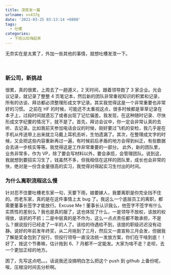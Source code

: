 ```yaml
---
title: 深夜发一篇
urlname: vv437q
date: '2021-03-25 03:13:14 +0800'
tags:
  - 吐槽
categories:
  - 下班以后嗨起来
---
```


无奈实在是太累了，外加一些其他的事情，就想吐槽发泄一下。

<!-- more --> 

### 新公司，新挑战

很累，真的很累，上周去了一趟遵义，2 天时间，跟着领导跑了 3 家企业。光会议记录，就记录了整整 4 页笔记本，然后新的团队非常重视知识的积累和记录，所有的访谈、拜访都必须整理形成文字记录。其实我觉得这是一个非常重要也非常好的习惯。
之前在 HF 的时候，可能还不太重视这点，很多时候都是草草记录在本子上，过段时间就遗忘了或者出现了记忆偏差。我发现，在这种随时记录、尽快形成文字纪要的情况下，就不是了。首先，拜访会议中，你一定会非常认真的去听、去记录。比如我前天参加电话会议的时候，刚好要过飞机的安检，我几乎是在手机从传送带上出来就立马戴上耳机去听，生怕遗漏了。其次，在整理成文字的时候，又会把这些内容重新再过一遍，有时候前后矛盾的地方会得到纠正，有些数据会去进一步核实等等。我觉得这是工作非常重要的一部分。
此外，新的团队里，业务非常多，作为 VP，除了要会写材料以外，要会承揽，会管理团队。说到这，我就想到要招实习生了，钱虽然不多，但我相信在这样的团队里，成长也会非常的快，绝对是一份含金量很高的实习，我觉得对得起实习生付出的时间。

### 为什么离职流程这么慢

针对忍不住要吐槽老东家一句，天要下雨，娘要嫁人，我要离职是你完全挡不住的。而老东家，真的是在这件事情上太 bug 了。我这么一个底层员工的离职，都需要董事长签字才能放行。Excuse Me！董事长认识我么，他签字不签字有什么实质性的差别么？我也是真的服了，这也体现了什么，一是领导不放权，该放的权得放，该抓的不抓；二是中层真的是不作为，这么一点点责任都不敢承担，不是么？据说投行已经走了一半的人了。该给的待遇给不到，该提的职级迟迟没有动静。说好的年前发年终奖，从二月拖到了三月，然后又一直宣称三月会发，但据我了解是奖金包到了投行，但投行领导一直没法统一发放方案，你们在干啥到底！！好了，按这个节奏嘛，估计拖到 6、7 月都不一定能发。大家为啥不走？走呗，去一个更加正经的地方。

困了，先写这点吧。。。话说我还没搞明白怎么把这个 push 到 github 上备份呢，唉，压根没时间去分析啊。
